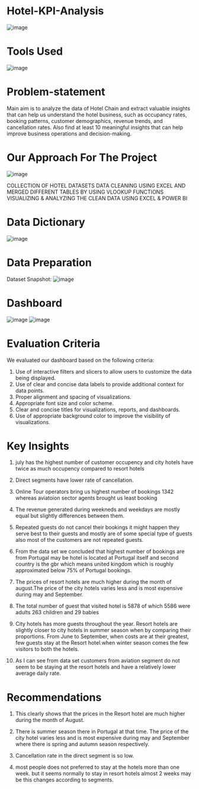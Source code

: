 # Hotel-KPI-Analysis


![image](https://cdn.myportfolio.com/93bea8ef802a988ed8ab44889dc82b83/b99b565b-5336-4cd2-b731-c64c24515600_rw_1200.gif?h=d41ed58a4aa58082b4478ffc4571d416)

# Tools Used
![image](https://blogger.googleusercontent.com/img/b/R29vZ2xl/AVvXsEi_gLxksz1I0xvaxGtrrTMJ6ZhosR-TwNFGf9VSzY0URcArA5zr77AnsJ3go9Xso1FOeWK3bJ71B6YF1FtZ5kdb4C3gDbJ0Z4P8UN0W5GtDMP38N-ETY0hKsbfFNwPed64tr9nk3TmfgzApJ_5orUM5O5-4P31JuxaRZIvxIawdOwpJHjG2BydCu4va/s320/download.jpg)


# Problem-statement
Main aim is to analyze the data of Hotel Chain and extract valuable insights that can help us understand the hotel business, such as occupancy rates, booking patterns, customer demographics, revenue trends, and cancellation rates.
Also find at least 10 meaningful insights that can help improve business operations and decision-making.

# Our Approach For The Project
![image](https://github.com/Sudhansu352010/Hotel-KPI-Analysis/assets/131376814/8617c359-ae36-4f58-b5ea-23615f0edfef)

COLLECTION OF HOTEL DATASETS
DATA CLEANING USING  EXCEL AND MERGED DIFFERENT TABLES BY USING VLOOKUP FUNCTIONS
VISUALIZING & ANALYZING THE CLEAN DATA USING EXCEL & POWER BI

# Data Dictionary

![image](https://github.com/Sudhansu352010/Hotel-KPI-Analysis/assets/131376814/c1ad384e-0308-45d2-9ce6-d0c7347104ea)

# Data Preparation
Dataset Snapshot:
![image](https://github.com/Sudhansu352010/Hotel-KPI-Analysis/assets/131376814/e36364a7-5df5-4407-9ebf-07b92e8b55db)

# Dashboard

![image](https://blogger.googleusercontent.com/img/b/R29vZ2xl/AVvXsEjBq1q3-sfNw5clixDDLeBzQfHCJsxwZ2-qLCZ7pIG100CtOXAahLEjydJ8J79MQLi71E_TIMbOuPsems_l3RYKBGkfUnnyegtYDhcayy2ichrhCtJeaSJEasPfhjlOyk1K9nnhiAF0muCEKXMNezp0kcnOBCctEHSin9Vp0mPIRSn2Zkm-zy-4Djwp/s16000/dashboard.png)
![image](https://blogger.googleusercontent.com/img/b/R29vZ2xl/AVvXsEgE6zRp1z8jBvhPyXcIvgJdEO8mbzduqNoS4kuSmAX77gFZbzBjCEfD6ZD0kwvu2XDW_qnlCcpbhqXezqo889yNT6yCn-rhRM3ccmZIttp3cBf_Bil4eEIigZYqCFMEgPHyftRITpUKo4jEHFBTXruzZyoKeCJT0JYiugYvVzUhzuu8_0DGy0JOY8LO/s16000/ezgif.com-crop.gif)
# Evaluation Criteria
We evaluated our dashboard based on the following criteria:

1. Use of interactive filters and slicers to allow users to customize the data being displayed.
2. Use of clear and concise data labels to provide additional context for data points.
3. Proper alignment and spacing of visualizations.
4. Appropriate font size and color scheme.
5. Clear and concise titles for visualizations, reports, and dashboards.
6. Use of appropriate background color to improve the visibility of visualizations.

# Key Insights

1. july has the highest number of customer occupency and city hotels have twice as much occupency compared to resort hotels

2. Direct segments have lower rate of cancellation.

3. Online Tour operators bring us highest number of bookings 1342 whereas aviatoion sector agents brought us least booking 

4. The revenue generated during weekneds and weekdays are mostly equal but slightly differences between them.

5. Repeated guests do not cancel their bookings it might happen they serve best to their guests and mostly are of some special type of guests also most of the customers are not repeated guests.

6. From the data set we concluded that highest number of bookings are from Portugal may be hotel  is located at Portugal itself and second country is the gbr which means united kingdom which is roughly approximated below 75% of Portugal bookings.

7. The prices of resort hotels are much higher during the month of august.The price of the city hotels varies less and is most expensive during may and September.

8. The total number of guest that visited hotel is 5878 of which   5586 were adults  263 children and  29 babies

9. City hotels has more guests throughout  the year. Resort hotels are slightly closer to city hotels in summer season when by comparing their proportions. From June to September, when costs are at their greatest, few guests stay at the Resort hotel.when  winter season comes the few visitors to both the hotels.

10. As I can see from data set customers from aviation segment do not seem to be staying at the resort hotels and have a relatively lower average daily rate.

# Recommendations
1. This clearly shows that the prices in the Resort hotel are much higher during the month of August. 

2. There is summer season there in Portugal at that time. The price of the city hotel varies less and is most expensive during may and September where there is spring and autumn season respectively.

3. Cancellation rate in the direct segment is so  low.

4. most people does not preferred to stay at the hotels more than one week. but it seems normally to stay in resort hotels almost 2 weeks may be this changes according to segments.
